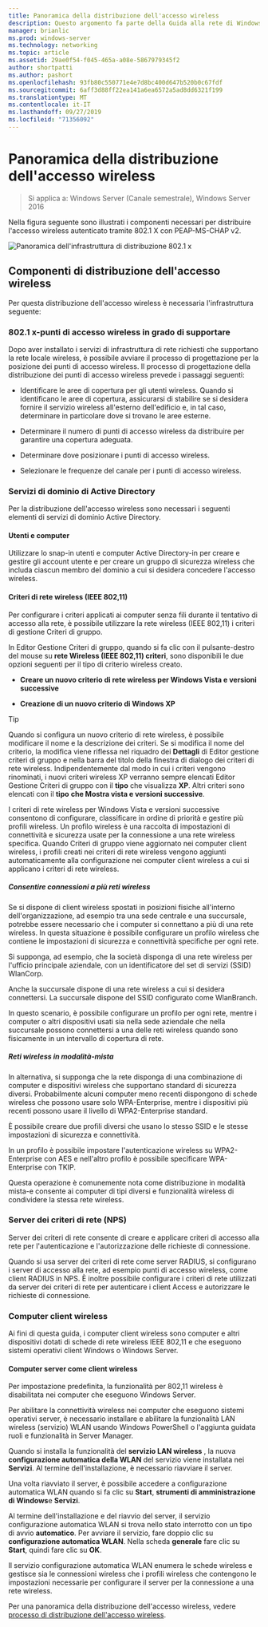 ```yaml
---
title: Panoramica della distribuzione dell'accesso wireless
description: Questo argomento fa parte della Guida alla rete di Windows Server 2016 "distribuire l'accesso wireless autenticato con 802.1 X basato su password"
manager: brianlic
ms.prod: windows-server
ms.technology: networking
ms.topic: article
ms.assetid: 29ae0f54-f045-465a-a08e-5867979345f2
author: shortpatti
ms.author: pashort
ms.openlocfilehash: 93fb80c550771e4e7d8bc400d647b520b0c67fdf
ms.sourcegitcommit: 6aff3d88ff22ea141a6ea6572a5ad8dd6321f199
ms.translationtype: MT
ms.contentlocale: it-IT
ms.lasthandoff: 09/27/2019
ms.locfileid: "71356092"
---
```

# <a name="wireless-access-deployment-overview"></a>Panoramica della distribuzione dell'accesso wireless

>Si applica a: Windows Server (Canale semestrale), Windows Server 2016

Nella figura seguente sono illustrati i componenti necessari per distribuire l'accesso wireless autenticato tramite 802.1 X con PEAP\-MS\-CHAP v2.  

![Panoramica dell'infrastruttura di distribuzione 802.1 x](../../../media/8021X-Deploy-Overview/8021X-Deploy-Overview.jpg)

## <a name="wireless-access-deployment-components"></a>Componenti di distribuzione dell'accesso wireless
Per questa distribuzione dell'accesso wireless è necessaria l'infrastruttura seguente:

### <a name="8021x-capable-wireless-access-points"></a>802.1 x\-punti di accesso wireless in grado di supportare
Dopo aver installato i servizi di infrastruttura di rete richiesti che supportano la rete locale wireless, è possibile avviare il processo di progettazione per la posizione dei punti di accesso wireless. Il processo di progettazione della distribuzione dei punti di accesso wireless prevede i passaggi seguenti:

- Identificare le aree di copertura per gli utenti wireless. Quando si identificano le aree di copertura, assicurarsi di stabilire se si desidera fornire il servizio wireless all'esterno dell'edificio e, in tal caso, determinare in particolare dove si trovano le aree esterne.

- Determinare il numero di punti di accesso wireless da distribuire per garantire una copertura adeguata.

- Determinare dove posizionare i punti di accesso wireless.

- Selezionare le frequenze del canale per i punti di accesso wireless.

### <a name="active-directory-domain-services"></a>Servizi di dominio di Active Directory
Per la distribuzione dell'accesso wireless sono necessari i seguenti elementi di servizi di dominio Active Directory.

#### <a name="users-and-computers"></a>Utenti e computer

Utilizzare lo snap-in utenti e computer Active Directory\-in per creare e gestire gli account utente e per creare un gruppo di sicurezza wireless che includa ciascun membro del dominio a cui si desidera concedere l'accesso wireless.

#### <a name="wireless-network-ieee-80211-policies"></a>Criteri di rete wireless \(IEEE 802,11\)

Per configurare i criteri applicati ai computer senza fili durante il tentativo di accesso alla rete, è possibile utilizzare la rete wireless \(IEEE 802,11\) i criteri di gestione Criteri di gruppo.

In Editor Gestione Criteri di gruppo, quando si fa clic con il pulsante\-destro del mouse su **rete Wireless \(IEEE 802,11\) criteri**, sono disponibili le due opzioni seguenti per il tipo di criterio wireless creato.

- **Creare un nuovo criterio di rete wireless per Windows Vista e versioni successive**

- **Creazione di un nuovo criterio di Windows XP**

>[!TIP]
>Quando si configura un nuovo criterio di rete wireless, è possibile modificare il nome e la descrizione dei criteri. Se si modifica il nome del criterio, la modifica viene riflessa nel riquadro dei **Dettagli** di Editor gestione criteri di gruppo e nella barra del titolo della finestra di dialogo dei criteri di rete wireless. Indipendentemente dal modo in cui i criteri vengono rinominati, i nuovi criteri wireless XP verranno sempre elencati Editor Gestione Criteri di gruppo con il **tipo** che visualizza **XP**. Altri criteri sono elencati con il **tipo** **che Mostra vista e versioni successive**.  

I criteri di rete wireless per Windows Vista e versioni successive consentono di configurare, classificare in ordine di priorità e gestire più profili wireless. Un profilo wireless è una raccolta di impostazioni di connettività e sicurezza usate per la connessione a una rete wireless specifica. Quando Criteri di gruppo viene aggiornato nei computer client wireless, i profili creati nei criteri di rete wireless vengono aggiunti automaticamente alla configurazione nei computer client wireless a cui si applicano i criteri di rete wireless.

##### <a name="allowing-connections-to-multiple-wireless-networks"></a>Consentire connessioni a più reti wireless

Se si dispone di client wireless spostati in posizioni fisiche all'interno dell'organizzazione, ad esempio tra una sede centrale e una succursale, potrebbe essere necessario che i computer si connettano a più di una rete wireless. In questa situazione è possibile configurare un profilo wireless che contiene le impostazioni di sicurezza e connettività specifiche per ogni rete.

Si supponga, ad esempio, che la società disponga di una rete wireless per l'ufficio principale aziendale, con un identificatore del set di servizi \(SSID\) WlanCorp.

Anche la succursale dispone di una rete wireless a cui si desidera connettersi. La succursale dispone del SSID configurato come WlanBranch.

In questo scenario, è possibile configurare un profilo per ogni rete, mentre i computer o altri dispositivi usati sia nella sede aziendale che nella succursale possono connettersi a una delle reti wireless quando sono fisicamente in un intervallo di copertura di rete.

##### <a name="mixed-mode-wireless-networks"></a>Reti wireless in modalità\-mista

In alternativa, si supponga che la rete disponga di una combinazione di computer e dispositivi wireless che supportano standard di sicurezza diversi. Probabilmente alcuni computer meno recenti dispongono di schede wireless che possono usare solo WPA\-Enterprise, mentre i dispositivi più recenti possono usare il livello di WPA2\-Enterprise standard.

È possibile creare due profili diversi che usano lo stesso SSID e le stesse impostazioni di sicurezza e connettività.

In un profilo è possibile impostare l'autenticazione wireless su WPA2\-Enterprise con AES e nell'altro profilo è possibile specificare WPA\-Enterprise con TKIP.

Questa operazione è comunemente nota come distribuzione in modalità mista\-e consente ai computer di tipi diversi e funzionalità wireless di condividere la stessa rete wireless.

### <a name="network-policy-server-nps"></a>Server dei criteri di rete \(NPS\)
Server dei criteri di rete consente di creare e applicare criteri di accesso alla rete per l'autenticazione e l'autorizzazione delle richieste di connessione.

Quando si usa server dei criteri di rete come server RADIUS, si configurano i server di accesso alla rete, ad esempio punti di accesso wireless, come client RADIUS in NPS. È inoltre possibile configurare i criteri di rete utilizzati da server dei criteri di rete per autenticare i client Access e autorizzare le richieste di connessione.  

### <a name="wireless-client-computers"></a>Computer client wireless
Ai fini di questa guida, i computer client wireless sono computer e altri dispositivi dotati di schede di rete wireless IEEE 802,11 e che eseguono sistemi operativi client Windows o Windows Server.

#### <a name="server-computers-as-wireless-clients"></a>Computer server come client wireless

Per impostazione predefinita, la funzionalità per 802,11 wireless è disabilitata nei computer che eseguono Windows Server.

Per abilitare la connettività wireless nei computer che eseguono sistemi operativi server, è necessario installare e abilitare la funzionalità LAN wireless \(servizio\) WLAN usando Windows PowerShell o l'aggiunta guidata ruoli e funzionalità in Server Manager.

Quando si installa la funzionalità del **servizio LAN wireless** , la nuova **configurazione automatica della WLAN** del servizio viene installata nei **Servizi**. Al termine dell'installazione, è necessario riavviare il server.

Una volta riavviato il server, è possibile accedere a configurazione automatica WLAN quando si fa clic su **Start**, **strumenti di amministrazione di Windows**e **Servizi**.

Al termine dell'installazione e del riavvio del server, il servizio configurazione automatica WLAN si trova nello stato interrotto con un tipo di avvio **automatico**. Per avviare il servizio, fare doppio clic su **configurazione automatica WLAN**. Nella scheda **generale** fare clic su **Start**, quindi fare clic su **OK**.

Il servizio configurazione automatica WLAN enumera le schede wireless e gestisce sia le connessioni wireless che i profili wireless che contengono le impostazioni necessarie per configurare il server per la connessione a una rete wireless.

Per una panoramica della distribuzione dell'accesso wireless, vedere [processo di distribuzione dell'accesso wireless](c-wireless-access-deploy-process.md).
